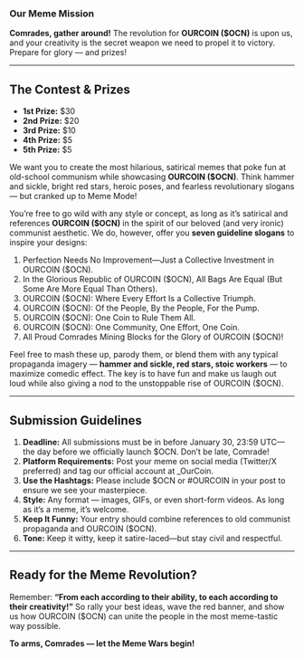 ### **Our Meme Mission**

**Comrades, gather around!** The revolution for **OURCOIN ($OCN)** is upon us, and your creativity is the secret weapon we need to propel it to victory. Prepare for glory — and prizes!

---

## **The Contest & Prizes**
- **1st Prize:** \$30  
- **2nd Prize:** \$20  
- **3rd Prize:** \$10  
- **4th Prize:** \$5  
- **5th Prize:** \$5  

We want you to create the most hilarious, satirical memes that poke fun at old-school communism while showcasing **OURCOIN ($OCN)**. Think hammer and sickle, bright red stars, heroic poses, and fearless revolutionary slogans — but cranked up to Meme Mode!

You’re free to go wild with any style or concept, as long as it’s satirical and references **OURCOIN ($OCN)** in the spirit of our beloved (and very ironic) communist aesthetic. We do, however, offer you **seven guideline slogans** to inspire your designs:

1. Perfection Needs No Improvement—Just a Collective Investment in OURCOIN ($OCN).  
2. In the Glorious Republic of OURCOIN ($OCN), All Bags Are Equal (But Some Are More Equal Than Others).  
3. OURCOIN ($OCN): Where Every Effort Is a Collective Triumph.  
4. OURCOIN ($OCN): Of the People, By the People, For the Pump.  
5. OURCOIN ($OCN): One Coin to Rule Them All.  
6. OURCOIN ($OCN): One Community, One Effort, One Coin.  
7. All Proud Comrades Mining Blocks for the Glory of OURCOIN ($OCN)!  

Feel free to mash these up, parody them, or blend them with any typical propaganda imagery — **hammer and sickle, red stars, stoic workers** — to maximize comedic effect. The key is to have fun and make us laugh out loud while also giving a nod to the unstoppable rise of OURCOIN ($OCN).

---

## **Submission Guidelines**
1. **Deadline:** All submissions must be in before January 30, 23:59 UTC—the day before we officially launch $OCN. Don’t be late, Comrade!
2. **Platform Requirements:** Post your meme on social media (Twitter/X preferred) and tag our official account at _OurCoin.
3. **Use the Hashtags:** Please include $OCN or #OURCOIN in your post to ensure we see your masterpiece.
4. **Style:** Any format — images, GIFs, or even short-form videos. As long as it’s a meme, it’s welcome.
5. **Keep It Funny:** Your entry should combine references to old communist propaganda and OURCOIN ($OCN). 
6. **Tone:** Keep it witty, keep it satire-laced—but stay civil and respectful.

---

## **Ready for the Meme Revolution?**
Remember: **“From each according to their ability, to each according to their creativity!”** So rally your best ideas, wave the red banner, and show us how OURCOIN ($OCN) can unite the people in the most meme-tastic way possible.

**To arms, Comrades — let the Meme Wars begin!**

